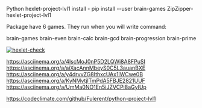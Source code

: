 Python hexlet-project-lvl1
install - pip install --user brain-games ZipZipper-hexlet-project-lvl1

Package have 6 games. They run when you will write command:

brain-games
brain-even
brain-calc
brain-gcd
brain-progression
brain-prime



[![hexlet-check](https://github.com/ZipZipper/python-project-lvl1/actions/workflows/hexlet-check.yml/badge.svg)](https://github.com/ZipZipper/python-project-lvl1/actions/workflows/hexlet-check.yml)



https://asciinema.org/a/4lscMoJ0nP5D2LQWi8A8FPuSI
https://asciinema.org/a/aiXacAnnMbeyS0C5L3auanBXE
https://asciinema.org/a/y4drvvZG8IthxcUAx1lWCwe0B
https://asciinema.org/a/KyNMvtjITmPdA5FBJE2821UUF
https://asciinema.org/a/UmMa0NO1En5iJZVCPi8aGyIUp







https://codeclimate.com/github/Fulerent/python-project-lvl1